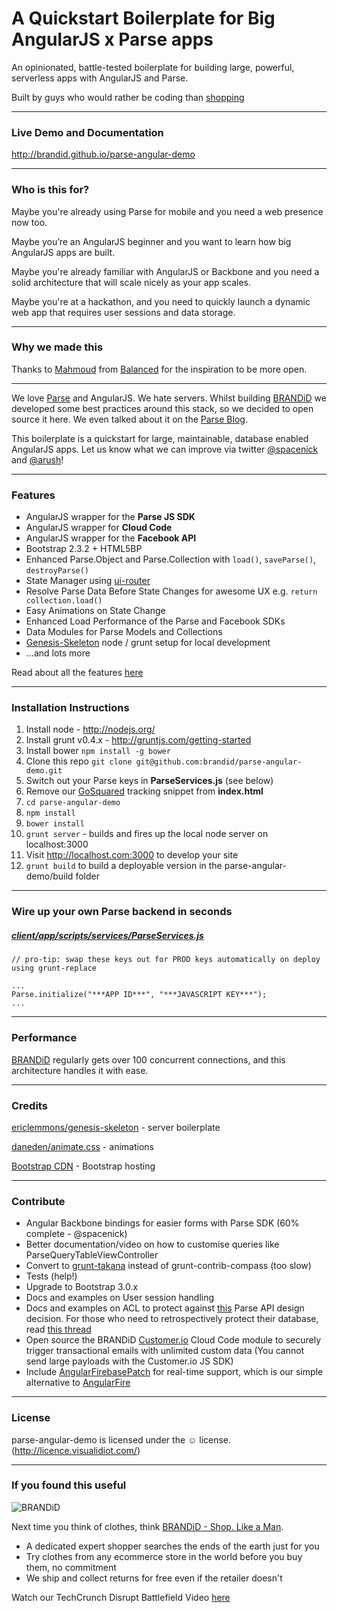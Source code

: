 # A Quickstart Boilerplate for Big AngularJS x Parse apps


An opinionated, battle-tested boilerplate for building large, powerful, serverless apps with AngularJS and Parse.



Built by guys who would rather be coding than [shopping](http://www.getbrandid.com)

------

### Live Demo and Documentation


<http://brandid.github.io/parse-angular-demo>


------
### Who is this for?
Maybe you're already using Parse for mobile and you need a web presence now too.

Maybe you’re an AngularJS beginner and you want to learn how big AngularJS apps are built.

Maybe you're already familiar with AngularJS or Backbone and you need a solid architecture that will scale nicely as your app scales.

Maybe you're at a hackathon, and you need to quickly launch a dynamic web app that requires user sessions and data storage.


------

### Why we made this

Thanks to [Mahmoud](https://twitter.com/mahmoudimus) from [Balanced](https://github.com/balanced) for the inspiration to be more open.

-------

We love [Parse](http://parse.com) and AngularJS. We hate servers. Whilst building [BRANDiD](http://www.getbrandid.com) we developed some best practices around this stack, so we decided to open source it here. We even talked about it on the [Parse Blog](http://blog.parse.com).

This boilerplate is a quickstart for large, maintainable, database enabled AngularJS apps. Let us know what we can improve via twitter [@spacenick](http://www.twitter.com/spacenick) and [@arush](http://www.twitter.com/arush)!

------
### Features
* AngularJS wrapper for the **Parse JS SDK**
* AngularJS wrapper for **Cloud Code**
* AngularJS wrapper for the **Facebook API**
* Bootstrap 2.3.2 + HTML5BP
* Enhanced Parse.Object and Parse.Collection with `load()`, `saveParse()`, `destroyParse()`
* State Manager using [ui-router](https://github.com/angular-ui/ui-router)
* Resolve Parse Data Before State Changes for awesome UX e.g. `return collection.load()`
* Easy Animations on State Change
* Enhanced Load Performance of the Parse and Facebook SDKs
* Data Modules for Parse Models and Collections
* [Genesis-Skeleton](https://github.com/ericclemmons/genesis-skeleton) node / grunt setup for local development
* …and lots more

Read about all the features [here](http://brandid.github.io/parse-angular-demo/#/features)

------

### Installation Instructions

1. Install node - http://nodejs.org/
1. Install grunt v0.4.x - http://gruntjs.com/getting-started
1. Install bower `npm install -g bower`
1. Clone this repo `git clone git@github.com:brandid/parse-angular-demo.git`
1. Switch out your Parse keys in **ParseServices.js** (see below)
1. Remove our [GoSquared](www.gosquared.com) tracking snippet from **index.html**
1. `cd parse-angular-demo`
1. `npm install`
1. `bower install`
1. `grunt server` - builds and fires up the local node server on localhost:3000
1. Visit http://localhost.com:3000 to develop your site
1. `grunt build` to build a deployable version in the parse-angular-demo/build folder

------
### Wire up your own Parse backend in seconds
##### [client/app/scripts/services/ParseServices.js](https://github.com/brandid/parse-angular-demo/blob/master/client/app/scripts/services/ParseServices.js)

    // pro-tip: swap these keys out for PROD keys automatically on deploy using grunt-replace
    
    ...
    Parse.initialize("***APP ID***", "***JAVASCRIPT KEY***");
    ...

------
### Performance
[BRANDiD](https://www.getbrandid.com/) regularly gets over 100 concurrent connections, and this architecture handles it with ease.

------

### Credits

[ericlemmons/genesis-skeleton](https://github.com/ericclemmons/genesis-skeleton) - server boilerplate

[daneden/animate.css](https://github.com/daneden/animate.css) - animations

[Bootstrap CDN](http://www.bootstrapcdn.com/) - Bootstrap hosting

------

### Contribute

* Angular Backbone bindings for easier forms with Parse SDK (60% complete - @spacenick)
* Better documentation/video on how to customise queries like ParseQueryTableViewController
* Convert to [grunt-takana](https://github.com/mechio/grunt-takana) instead of grunt-contrib-compass (too slow)
* Tests (help!)
* Upgrade to Bootstrap 3.0.x
* Docs and examples on User session handling
* Docs and examples on ACL to protect against [this](https://www.webniraj.com/2013/08/01/using-the-parse-javascript-sdk-be-careful/) Parse API design decision. For those who need to retrospectively protect their database, read [this thread](https://www.parse.com/questions/cant-update-user-acl-on-the-dashboard-cloud-code-w-master-key)
* Open source the BRANDiD [Customer.io](www.customer.io) Cloud Code module to securely trigger transactional emails with unlimited custom data (You cannot send large payloads with the Customer.io JS SDK)
* Include [AngularFirebasePatch](https://github.com/spacenick/angular-firebase-patch) for real-time support, which is our simple alternative to [AngularFire](www.angularfire.com)

------

### License
parse-angular-demo is licensed under the &#9786; license. (http://licence.visualidiot.com/)


------

### If you found this useful


![BRANDiD](https://d2asqqdjv2zbgw.cloudfront.net/logos/header-logo.png)

Next time you think of clothes,  think [BRANDiD - Shop. Like a Man](https://www.getbrandid.com).



* A dedicated expert shopper searches the ends of the earth just for you
* Try clothes from any ecommerce store in the world before you buy them, no commitment
* We ship and collect returns for free even if the retailer doesn't

Watch our TechCrunch Disrupt Battlefield Video [here](http://techcrunch.com/2013/09/10/dude-friendly-e-commerce-site-brandid-rolls-out-personal-shopping-for-guys-at-techcrunch-disrupt/)

